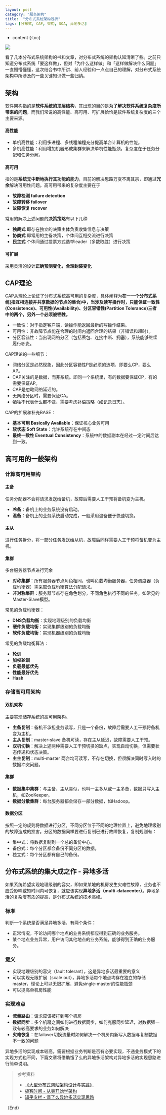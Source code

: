 ```yaml
---
layout: post
category: "服务架构"
title:  "分布式系统架构浅析"
tags: [分布式, CAP, 架构, SOA, 异地多活]
---
```


* content
{:toc}

![](https://picsum.photos/800/300/?image=586)

看了几本分布式系统架构的书和文章，对分布式系统的架构认知清晰了些。之前只知道分布式系统「要这样做」，但对「为什么这样做」和「这样做解决什么问题」一直懵懵懂懂，这次结合书中所讲、前人经验和一点点自己的理解，对分布式系统架构中所涉及的一些关键知识做一些归纳。





## 架构
软件架构指的是**软件系统的顶层结构**，其出现的目的是**为了解决软件系统复杂度所带来的问题**，而我们常说的高性能、高可用、可扩展恰恰是软件系统复杂度的三个主要来源。

#### 高性能
- 单机高性能：利用多进程、多线程编程充分提高单台计算机的性能。
- 多机高性能：利用增加机器形成集群来解决单机性能瓶颈，复杂度在于任务分配和任务分解。

#### 高可用
指的是**系统无中断地执行其功能的能力**，目前的解决思路万变不离其宗，即通过**冗余**解决可用性问题。高可用带来的复杂度主要在于
- **故障检测 failure detection**
- **故障转移 failover**
- **故障恢复 recover**

常用的解决上述问题的**决策策略**有以下几种
- **独裁式** 即存在独立的决策主体负责收集信息与决策
- **协商式** 即常用的主备决策，个体间互相交流进行决策
- **民主式** 个体间通过投票方式选举leader（多数取胜）进行决策

#### 可扩展
采用灵活的设计**正确预测变化，合理封装变化**

## CAP理论
CAP从理论上论证了分布式系统高可用的复杂度，具体阐释为**在⼀一个分布式系统(指互相连接并共享数据的节点的集合)中，当涉及读写操作时，只能保证一致性 (Consistence)、可用性(Availability)、分区容错性(Partition Tolerance)三者中的两个，另外一个必须被牺牲。**
- 一致性：对于指定客户端，读操作能返回最新的写操作结果。
- 可用性：非故障节点能在合理的时间内返回合理的结果（非错误和超时）。
- 分区容错性：当出现网络分区（包括丢包、连接中断、拥塞），系统能够继续履行职责。

CAP理论的一些细节：
- 网络分区是必然现象，因此分区容错性P是必须的选项，即要么CP，要么AP。
- CAP关注的是数据，而非系统。即同一个系统里，有的数据要保证CP，有的需要保证AP。
- CAP是忽略网络延迟的。
- 无网络分区时，需要保证CA。
- 牺牲不代表什么都不做，需要考虑补偿策略（如记录日志）。

CAP的扩展和补充BASE：
- **基本可用 Basically Available**：保证核心业务可用
- **软状态 Soft State**：允许系统存在中间态
- **最终⼀致性 Eventual Consistency**：系统中的数据副本在经过一定时间后达到一致。

## 高可用的一般架构

### 计算高可用架构

#### 主备
任务分配器不会将请求发送给备机，故障后需要人工干预将备机变为主机。
- **冷备**：备机上的业务系统没有启动。
- **温备**：备机上的业务系统启动完成，一般采用温备便于快速切换。

#### 主从
进行任务拆分，将一部分任务发送给从机，故障后同样需要人工干预将备机变为主机。

#### 集群
多台服务器节点进行冗余
- **对称集群**：所有服务器节点角色相同，也叫负载均衡服务器，任务调度器（负载均衡器）需采取负载均衡算法分配请求。
- **非对称集群**：服务器节点存在角色划分，不同角色执行不同的任务，如常见的Master-Slave模型。

常见的负载均衡器：
- **DNS负载均衡**：实现地理级别的负载均衡
- **硬件负载均衡**：实现集群级别的负载均衡
- **软件负载均衡**：实现机器级别的负载均衡

常见的负载均衡算法：
- **轮训**
- **加权轮训**
- **负载最低优先**
- **性能最好优先**
- **Hash**

### 存储高可用架构

#### 双机架构
主要实现储存系统的高可用架构。
- **主备复制**：备机不承担业务读写，只是一个备份，故障后需要人工干预将备机变为主机。
- **主从复制**：master-slave 备机可读，存在主从延迟，故障需要人工干预。
- **双机切换**：解决上述两种需要人工干预切换的缺点，实现自动切换，但需要状态传递和状态决策。
- **主主复制**：multi-master 两台均可读写，不存在切换，但须解决同时写入时的数据冲突问题。

#### 集群
- **数据集中集群**：与主备、主从类似，也叫一主多从或一主多备，数据只写入主机，如ZooKeeper。
- **数据分散集群**：每台服务器都会储存一部分数据，如Hadoop。

#### 数据分区
按照一定的规则将数据进行分区，不同分区位于不同的地理位置上，避免地理级别的故障造成的损害。分区的数据同样要进行复制已进行故障恢复，复制规则有：
- 集中式：将数据复制到一个总的备份中心。
- 备份式：每个分区都会备份不同分区的数据。
- 独立式：每个分区都有自己的备份。


## 分布式系统的集大成之作 - 异地多活
如果系统希望实现地理级别的容灾，即如果某地的机房发生灾难性故障，业务也不应受影响或短时间内可恢复，就应该实现**异地多活（multi-datacenter）**。异地多活的复杂度有质的提高，是分布式系统的技术高峰。

### 标准
判断一个系统是否满足异地多活，有两个条件：
- 正常情况，不论访问哪个地点的业务系统都应得到正确的业务服务。
- 某个地点业务异常，用户访问其他地点的业务系统，能够得到正确的业务服务。

### 意义
- 实现地理级别的容灾（fault tolerant），这是异地多活最重要的意义
- 可以实现无限扩展（scale out），异地多活每个地点均存在独立的存储master，理论上可以无限扩展，避免single-master的性能瓶颈
- 可以提高单机房性能

### 实现难点
- **流量路由**：请求应该被打到哪个机房
- **数据同步**：多个机房之间如何进行数据同步，如何克服同步延迟，对数据强一致有较高要求的业务如何解决
- **灾难恢复**：在failover切换流量时如何解决一个机房内新写入数据与复制数据不一致的问题

异地多活的实现成本较高，需要根据业务判断是否有必要实现，不通业务模式下的实现方式也不同，下篇文章将借助饿了么的异地多活架构对异地多活的实现思路进行简单说明。


>参考资料
> - [《大型分布式网站架构设计与实践》](https://book.douban.com/subject/25972633/)
> - [极客时间 - 从零开始学架构](https://time.geekbang.org/column/intro/81?code=R3CSmyV%252FmA-5-p1oG7enz3TbTPn9EUlJLDh2V3aGO7U%253D)
> - [知乎专栏 - 饿了么异地多活实现思路](https://zhuanlan.zhihu.com/p/32009822)

（End）





